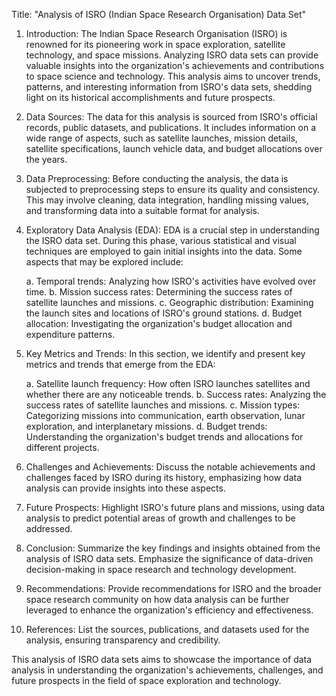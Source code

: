 Title: "Analysis of ISRO (Indian Space Research Organisation) Data Set"

1. Introduction:
The Indian Space Research Organisation (ISRO) is renowned for its pioneering work in space exploration, satellite technology, and space missions. Analyzing ISRO data sets can provide valuable insights into the organization's achievements and contributions to space science and technology. This analysis aims to uncover trends, patterns, and interesting information from ISRO's data sets, shedding light on its historical accomplishments and future prospects.

2. Data Sources:
The data for this analysis is sourced from ISRO's official records, public datasets, and publications. It includes information on a wide range of aspects, such as satellite launches, mission details, satellite specifications, launch vehicle data, and budget allocations over the years.

3. Data Preprocessing:
Before conducting the analysis, the data is subjected to preprocessing steps to ensure its quality and consistency. This may involve cleaning, data integration, handling missing values, and transforming data into a suitable format for analysis.

4. Exploratory Data Analysis (EDA):
EDA is a crucial step in understanding the ISRO data set. During this phase, various statistical and visual techniques are employed to gain initial insights into the data. Some aspects that may be explored include:

   a. Temporal trends: Analyzing how ISRO's activities have evolved over time.
   b. Mission success rates: Determining the success rates of satellite launches and missions.
   c. Geographic distribution: Examining the launch sites and locations of ISRO's ground stations.
   d. Budget allocation: Investigating the organization's budget allocation and expenditure patterns.

5. Key Metrics and Trends:
In this section, we identify and present key metrics and trends that emerge from the EDA:

   a. Satellite launch frequency: How often ISRO launches satellites and whether there are any noticeable trends.
   b. Success rates: Analyzing the success rates of satellite launches and missions.
   c. Mission types: Categorizing missions into communication, earth observation, lunar exploration, and interplanetary missions.
   d. Budget trends: Understanding the organization's budget trends and allocations for different projects.

6. Challenges and Achievements:
Discuss the notable achievements and challenges faced by ISRO during its history, emphasizing how data analysis can provide insights into these aspects.

7. Future Prospects:
Highlight ISRO's future plans and missions, using data analysis to predict potential areas of growth and challenges to be addressed.

8. Conclusion:
Summarize the key findings and insights obtained from the analysis of ISRO data sets. Emphasize the significance of data-driven decision-making in space research and technology development.

9. Recommendations:
Provide recommendations for ISRO and the broader space research community on how data analysis can be further leveraged to enhance the organization's efficiency and effectiveness.

10. References:
List the sources, publications, and datasets used for the analysis, ensuring transparency and credibility.

This analysis of ISRO data sets aims to showcase the importance of data analysis in understanding the organization's achievements, challenges, and future prospects in the field of space exploration and technology.
